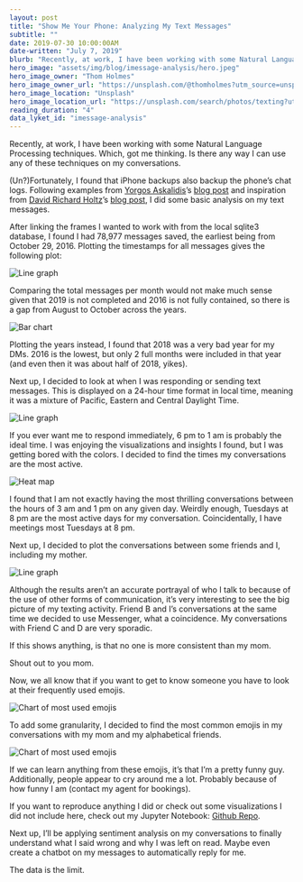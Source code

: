 ```yaml
---
layout: post
title: "Show Me Your Phone: Analyzing My Text Messages"
subtitle: ""
date: 2019-07-30 10:00:00AM
date-written: "July 7, 2019"
blurb: "Recently, at work, I have been working with some Natural Language Processing techniques. Which, got me thinking. Is there any way I can use any of these techniques on my conversations."
hero_image: "assets/img/blog/imessage-analysis/hero.jpeg"
hero_image_owner: "Thom Holmes"
hero_image_owner_url: "https://unsplash.com/@thomholmes?utm_source=unsplash&utm_medium=referral&utm_content=creditCopyText"
hero_image_location: "Unsplash"
hero_image_location_url: "https://unsplash.com/search/photos/texting?utm_source=unsplash&utm_medium=referral&utm_content=creditCopyText"
reading_duration: "4"
data_lyket_id: "imessage-analysis"
---
```

Recently, at work, I have been working with some Natural Language Processing techniques. Which, got me thinking. Is there any way I can use any of these techniques on my conversations.

 

(Un?)Fortunately, I found that iPhone backups also backup the phone’s chat logs. Following examples from <a href="https://medium.com/u/2c4731836156?source=post_page-----6a2b70d8f776--------------------------------" target="_blank" class="underline">Yorgos Askalidis</a>’s <a href="https://towardsdatascience.com/heres-how-you-can-access-your-entire-imessage-history-on-your-mac-f8878276c6e9" target="_blank" class="underline">blog post</a> and inspiration from <a href="https://medium.com/u/89213a5e3ef?source=post_page-----6a2b70d8f776--------------------------------" target="_blank" class="underline">David Richard Holtz</a>’s <a href="https://towardsdatascience.com/what-your-imessage-data-says-about-you-daa186db16d" target="_blank" class="underline">blog post</a>, I did some basic analysis on my text messages.

 

After linking the frames I wanted to work with from the local sqlite3 database, I found I had 78,977 messages saved, the earliest being from October 29, 2016. Plotting the timestamps for all messages gives the following plot:

 

<div class="justify-center flex"><img src="/assets/img/blog/imessage-analysis/all_texts.png" alt="Line graph" class=""></div>

 

Comparing the total messages per month would not make much sense given that 2019 is not completed and 2016 is not fully contained, so there is a gap from August to October across the years.

 

<div class="justify-center flex"><img src="/assets/img/blog/imessage-analysis/years.png" alt="Bar chart" class=""></div>

 

Plotting the years instead, I found that 2018 was a very bad year for my DMs. 2016 is the lowest, but only 2 full months were included in that year (and even then it was about half of 2018, yikes).

 

Next up, I decided to look at when I was responding or sending text messages. This is displayed on a 24-hour time format in local time, meaning it was a mixture of Pacific, Eastern and Central Daylight Time.

 

<div class="justify-center flex"><img src="/assets/img/blog/imessage-analysis/time_of_day.png" alt="Line graph" class=""></div>

 

If you ever want me to respond immediately, 6 pm to 1 am is probably the ideal time. I was enjoying the visualizations and insights I found, but I was getting bored with the colors. I decided to find the times my conversations are the most active.

 

<div class="justify-center flex"><img src="/assets/img/blog/imessage-analysis/time_heatmap.png" alt="Heat map" class=""></div>

 

I found that I am not exactly having the most thrilling conversations between the hours of 3 am and 1 pm on any given day. Weirdly enough, Tuesdays at 8 pm are the most active days for my conversation. Coincidentally, I have meetings most Tuesdays at 8 pm.

 

Next up, I decided to plot the conversations between some friends and I, including my mother.

 

<div class="justify-center flex"><img src="/assets/img/blog/imessage-analysis/people_comparison.png" alt="Line graph" class=""></div>

 

Although the results aren’t an accurate portrayal of who I talk to because of the use of other forms of communication, it’s very interesting to see the big picture of my texting activity. Friend B and I’s conversations at the same time we decided to use Messenger, what a coincidence. My conversations with Friend C and D are very sporadic.

 

If this shows anything, is that no one is more consistent than my mom.

 

<div class="text-2xl pl-10 text-gray-500">Shout out to you mom.</div>

 

Now, we all know that if you want to get to know someone you have to look at their frequently used emojis.

 

<div class="justify-center flex"><img src="/assets/img/blog/imessage-analysis/emoijis_sent_and_received.png" alt="Chart of most used emojis" class=""></div>

 

To add some granularity, I decided to find the most common emojis in my conversations with my mom and my alphabetical friends.

 

<div class="justify-center flex"><img src="/assets/img/blog/imessage-analysis/all_emojis_convos.png" alt="Chart of most used emojis" class=""></div>

 

If we can learn anything from these emojis, it’s that I’m a pretty funny guy. Additionally, people appear to cry around me a lot. Probably because of how funny I am (contact my agent for bookings).

 

If you want to reproduce anything I did or check out some visualizations I did not include here, check out my Jupyter Notebook: <a href="https://github.com/SoyCarloss/iMessage-Analysis" target="_blank" class="underline">Github Repo</a>.

 

Next up, I’ll be applying sentiment analysis on my conversations to finally understand what I said wrong and why I was left on read. Maybe even create a chatbot on my messages to automatically reply for me.

 

The data is the limit.